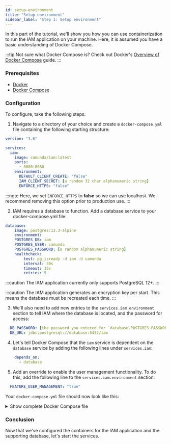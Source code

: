 ```yaml
---
id: setup-environment
title: "Setup environment"
sidebar_label: "Step 1: Setup environment"
---
```


In this part of the tutorial, we'll show you how you can use containerization to run the IAM application on your machine. Here, it is assumed you have a basic understanding of Docker Compose. 

:::tip
Not sure what Docker Compose is? Check out Docker's [Overview of Docker Compose](https://docs.docker.com/compose/) guide.
:::

### Prerequisites

- [Docker](https://docs.docker.com/get-docker/)
- [Docker Compose](https://docs.docker.com/compose/install/)

### Configuration

To configure, take the following steps:

1. Navigate to a directory of your choice and create a `docker-compose.yml` file containing the following starting structure:

```yaml
version: "3.6"

services:
  iam:
    image: camunda/iam:latest
    ports:
      - 8080:8080
    environment:
      DEFAULT_CLIENT_CREATE: "false"
      IAM_CLIENT_SECRET: [a random 32 char alphanumeric string]
      ENFORCE_HTTPS: "false"
```

:::note
Here, we set `ENFORCE_HTTPS` to **false** so we can use localhost. We recommend removing this option prior to production use.
:::

2. IAM requires a database to function. Add a database service to your docker-compose.yml file:

```yaml
database:
    image: postgres:13.3-alpine
    environment:
    POSTGRES_DB: iam
    POSTGRES_USER: camunda
    POSTGRES_PASSWORD: [a random alphanumeric string]
    healthcheck:
        test: pg_isready -d iam -U camunda
        interval: 30s
        timeout: 15s
        retries: 5
```

:::caution
The IAM application currently only supports PostgreSQL 12+.
:::

:::caution
The IAM application generates an encryption key per start. This means the database must be recreated each time.
:::

3. We'll also need to add new entries to the `services.iam.environment` section to tell IAM where the database is located, and the password for access:

```yaml
  DB_PASSWORD: [the password you entered for `database.POSTGRES_PASSWORD`]
  DB_URL: jdbc:postgresql://database:5432/iam
```

4. Let's tell Docker Compose that the `iam` service is dependent on the `database` service by adding the following lines under `services.iam`:

```yaml
    depends_on:
      - database
```

5. Add an override to enable the user management functionality. To do this, add the following line to the `services.iam.environment` section:

```yaml
  FEATURE_USER_MANAGEMENT: "true"
```

Your `docker-compose.yml` file should now look like this:

<details><summary>Show complete Docker Compose file</summary>

```yaml
version: "3.6"

services:
  application:
    image: camunda/iam:latest
    depends_on:
      - database
    ports:
      - 8080:8080
    environment:
      DEFAULT_CLIENT_CREATE: "false"
      IAM_CLIENT_SECRET: [a random 32 char alphanumeric string]
      ENFORCE_HTTPS: "false"
      FEATURE_USER_MANAGEMENT: "true"
      DB_URL: jdbc:postgresql://database:5432/iam
      DB_PASSWORD: [the password you entered for `database.POSTGRES_PASSWORD`]

  database:
    image: postgres:13.3-alpine
    environment:
      POSTGRES_DB: iam
      POSTGRES_USER: camunda
      POSTGRES_PASSWORD: [a random alphanumeric string]
    healthcheck:
      test: pg_isready -d iam -U camunda
      interval: 30s
      timeout: 15s
      retries: 5

```
</details>

### Conclusion

Now that we've configured the containers for the IAM application and the supporting database, let's start the services.
